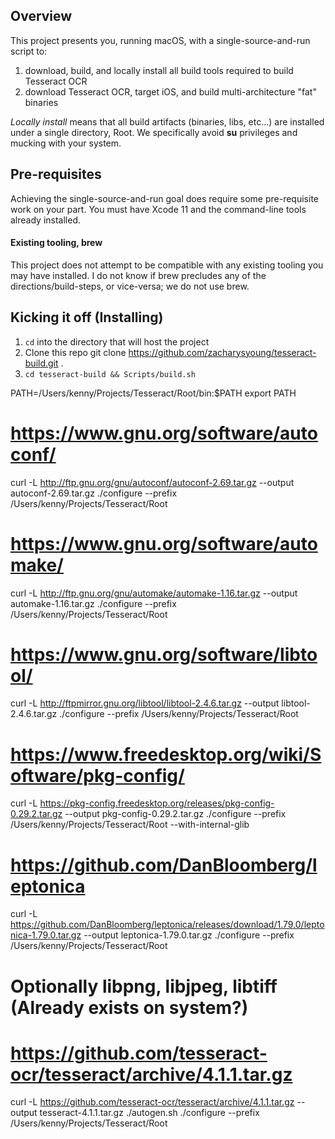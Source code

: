 ## Overview
This project presents you, running macOS, with a single-source-and-run script to:
1. download, build, and locally install all build tools required to build Tesseract OCR
2. download Tesseract OCR, target iOS, and build multi-architecture "fat" binaries

*Locally install* means that all build artifacts (binaries, libs, etc...) are installed under a single directory, Root.  We specifically avoid **su** privileges and mucking with your system.

## Pre-requisites
Achieving the single-source-and-run goal does require some pre-requisite work on your part.  You must have Xcode 11 and the command-line tools already installed.

#### Existing tooling, brew
This project does not attempt to be compatible with any existing tooling you may have installed.  I do not know if brew precludes any of the directions/build-steps, or vice-versa; we do not use brew.

## Kicking it off (Installing)
1. `cd` into the directory that will host the project
2. Clone this repo
       git clone https://github.com/zacharysyoung/tesseract-build.git .
3. `cd tesseract-build && Scripts/build.sh`


PATH=/Users/kenny/Projects/Tesseract/Root/bin:$PATH
export PATH

# https://www.gnu.org/software/autoconf/
curl -L http://ftp.gnu.org/gnu/autoconf/autoconf-2.69.tar.gz --output autoconf-2.69.tar.gz
./configure --prefix /Users/kenny/Projects/Tesseract/Root

# https://www.gnu.org/software/automake/
curl -L http://ftp.gnu.org/gnu/automake/automake-1.16.tar.gz --output automake-1.16.tar.gz
./configure --prefix /Users/kenny/Projects/Tesseract/Root

# https://www.gnu.org/software/libtool/
curl -L http://ftpmirror.gnu.org/libtool/libtool-2.4.6.tar.gz --output libtool-2.4.6.tar.gz
./configure --prefix /Users/kenny/Projects/Tesseract/Root

# https://www.freedesktop.org/wiki/Software/pkg-config/
curl -L https://pkg-config.freedesktop.org/releases/pkg-config-0.29.2.tar.gz --output pkg-config-0.29.2.tar.gz
./configure --prefix /Users/kenny/Projects/Tesseract/Root --with-internal-glib

# https://github.com/DanBloomberg/leptonica
curl -L https://github.com/DanBloomberg/leptonica/releases/download/1.79.0/leptonica-1.79.0.tar.gz --output leptonica-1.79.0.tar.gz
./configure --prefix /Users/kenny/Projects/Tesseract/Root

# Optionally libpng, libjpeg, libtiff (Already exists on system?)

# https://github.com/tesseract-ocr/tesseract/archive/4.1.1.tar.gz
curl -L https://github.com/tesseract-ocr/tesseract/archive/4.1.1.tar.gz --output tesseract-4.1.1.tar.gz
./autogen.sh
./configure --prefix /Users/kenny/Projects/Tesseract/Root
